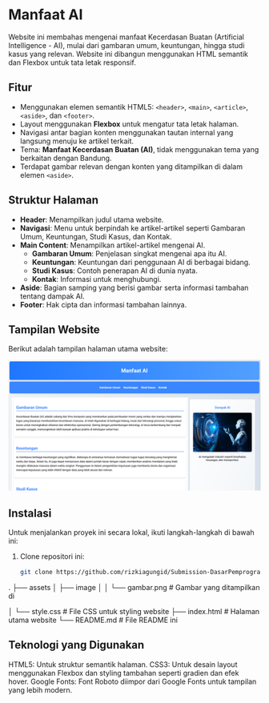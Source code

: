 # Manfaat AI

Website ini membahas mengenai manfaat Kecerdasan Buatan (Artificial Intelligence - AI), mulai dari gambaran umum, keuntungan, hingga studi kasus yang relevan. Website ini dibangun menggunakan HTML semantik dan Flexbox untuk tata letak responsif.

## Fitur
- Menggunakan elemen semantik HTML5: `<header>`, `<main>`, `<article>`, `<aside>`, dan `<footer>`.
- Layout menggunakan **Flexbox** untuk mengatur tata letak halaman.
- Navigasi antar bagian konten menggunakan tautan internal yang langsung menuju ke artikel terkait.
- Tema: **Manfaat Kecerdasan Buatan (AI)**, tidak menggunakan tema yang berkaitan dengan Bandung.
- Terdapat gambar relevan dengan konten yang ditampilkan di dalam elemen `<aside>`.
  
## Struktur Halaman

- **Header**: Menampilkan judul utama website.
- **Navigasi**: Menu untuk berpindah ke artikel-artikel seperti Gambaran Umum, Keuntungan, Studi Kasus, dan Kontak.
- **Main Content**: Menampilkan artikel-artikel mengenai AI.
    - **Gambaran Umum**: Penjelasan singkat mengenai apa itu AI.
    - **Keuntungan**: Keuntungan dari penggunaan AI di berbagai bidang.
    - **Studi Kasus**: Contoh penerapan AI di dunia nyata.
    - **Kontak**: Informasi untuk menghubungi.
- **Aside**: Bagian samping yang berisi gambar serta informasi tambahan tentang dampak AI.
- **Footer**: Hak cipta dan informasi tambahan lainnya.

## Tampilan Website

Berikut adalah tampilan halaman utama website:

![Tampilan Website](./tumbnail.png)

## Instalasi

Untuk menjalankan proyek ini secara lokal, ikuti langkah-langkah di bawah ini:

1. Clone repositori ini:
   ```bash
   git clone https://github.com/rizkiagungid/Submission-DasarPemprogramanWeb
.
├── assets
│   ├── image
│   │   └── gambar.png    # Gambar yang ditampilkan di <aside>
│   └── style.css         # File CSS untuk styling website
├── index.html            # Halaman utama website
└── README.md             # File README ini

## Teknologi yang Digunakan
HTML5: Untuk struktur semantik halaman.
CSS3: Untuk desain layout menggunakan Flexbox dan styling tambahan seperti gradien dan efek hover.
Google Fonts: Font Roboto diimpor dari Google Fonts untuk tampilan yang lebih modern.